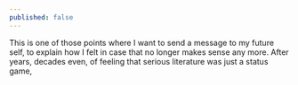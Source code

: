 ```yaml
---
published: false
---
```


This is one of those points where I want to send a message to my future self, to explain how I felt in case that no longer makes sense any more. After years, decades even, of feeling that serious literature was just a status game,